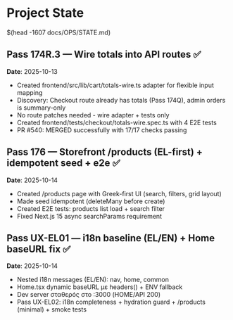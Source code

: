 # Project State

$(head -1607 docs/OPS/STATE.md)

## Pass 174R.3 — Wire totals into API routes ✅
**Date**: 2025-10-13
- Created frontend/src/lib/cart/totals-wire.ts adapter for flexible input mapping
- Discovery: Checkout route already has totals (Pass 174Q), admin orders is summary-only
- No route patches needed - wire adapter + tests only
- Created frontend/tests/checkout/totals-wire.spec.ts with 4 E2E tests
- PR #540: MERGED successfully with 17/17 checks passing

## Pass 176 — Storefront /products (EL-first) + idempotent seed + e2e ✅
**Date**: 2025-10-14
- Created /products page with Greek-first UI (search, filters, grid layout)
- Made seed idempotent (deleteMany before create)
- Created E2E tests: products list load + search filter
- Fixed Next.js 15 async searchParams requirement

## Pass UX-EL01 — i18n baseline (EL/EN) + Home baseURL fix ✅
**Date**: 2025-10-14
- Nested i18n messages (EL/EN): nav, home, common
- Home.tsx dynamic baseURL με headers() + ENV fallback
- Dev server σταθερός στο :3000 (HOME/API 200)
- Pass UX-EL02: i18n completeness + hydration guard + /products (minimal) + smoke tests
